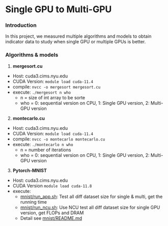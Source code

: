 # Single GPU to Multi-GPU


### Introduction

In this project, we measured multiple algorithms and models to obtain indicator data to study when single GPU or multiple GPUs is better.

### Algorithms & models

1. **mergesort.cu**
- Host: cuda3.cims.nyu.edu
- CUDA Version: `module load cuda-11.4`
- compile: `nvcc -o mergesort mergesort.cu`
- execute: `./mergesort n who`
  - n = size of int array to be sorte
  - who = 0: sequential version on CPU, 1: Single GPU version, 2: Multi-GPU version

2. **montecarlo.cu**
- Host: cuda3.cims.nyu.edu
- CUDA Version: `module load cuda-11.4`
- compile: `nvcc -o montecarlo montecarlo.cu`
- execute: `./montecarlo n who`
  - n = number of iterations
  - who = 0: sequential version on CPU, 1: Single GPU version, 2: Multi-GPU version

3. **Pytorch-MNIST**
- Host: cuda3.cims.nyu.edu
- CUDA Version `module load cuda-11.8`
- execute:
  - [mnist/run_app.sh](mnist/run_app.sh): Test all diff dataset size for single & multi, get the running time
  - [mnist/run_ncu.sh](mnist/run_ncu.sh): Use NCU test all diff dataset size for single GPU version, get FLOPs and DRAM
  - Detail see [mnist/README.md](mnist/README.md)

